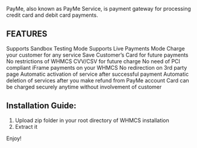 PayMe, also known as PayMe Service, is payment gateway for processing credit card and debit card payments.

## FEATURES

Supports Sandbox Testing Mode
Supports Live Payments Mode
Charge your customer for any service
Save Customer’s Card for future payments
No restrictions of WHMCS CVV/CSV for future charge
No need of PCI compliant
iFrame payments on your WHMCS
No redirection on 3rd party page
Automatic activation of service after successful payment
Automatic deletion of services after you make refund from PayMe account
Card can be charged securely anytime without involvement of customer

## Installation Guide:



1. Upload zip folder in your root directory of WHMCS installation
2. Extract it


Enjoy!
